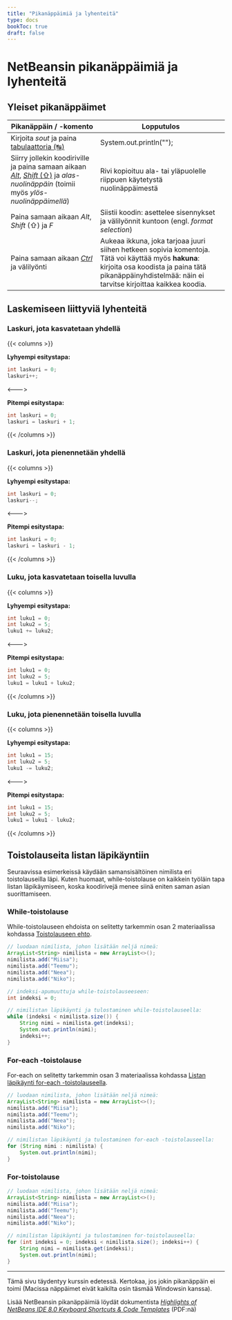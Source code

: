 ```yaml
---
title: "Pikanäppäimiä ja lyhenteitä"
type: docs
bookToc: true
draft: false
---
```


# NetBeansin pikanäppäimiä ja lyhenteitä

## Yleiset pikanäppäimet

Pikanäppäin / -komento | Lopputulos
--- | --- 
Kirjoita *sout* ja paina [tabulaattoria (↹)](https://fi.wikipedia.org/wiki/Tab_(n%C3%A4pp%C3%A4in)) | System.out.println("");
Siirry jollekin koodiriville ja paina samaan aikaan [*Alt*](https://fi.wikipedia.org/wiki/Alt), [*Shift* (⇧)](https://fi.wikipedia.org/wiki/Shift) ja *alas-nuolinäppäin* (toimii myös *ylös-nuolinäppäimellä*) | Rivi kopioituu ala- tai yläpuolelle riippuen käytetystä nuolinäppäimestä
Paina samaan aikaan *Alt*, *Shift* (⇧) ja *F* | Siistii koodin: asettelee sisennykset ja välilyönnit kuntoon (engl. *format selection*)
Paina samaan aikaan [*Ctrl*](https://en.wikipedia.org/wiki/Control_key) ja välilyönti | Aukeaa ikkuna, joka tarjoaa juuri siihen hetkeen sopivia komentoja. Tätä voi käyttää myös **hakuna**: kirjoita osa koodista ja paina tätä pikanäppäinyhdistelmää: näin ei tarvitse kirjoittaa kaikkea koodia.

## Laskemiseen liittyviä lyhenteitä

### Laskuri, jota kasvatetaan yhdellä

{{< columns >}} <!-- begin columns block -->

**Lyhyempi esitystapa:**

```java
int laskuri = 0;
laskuri++;
``` 
<---> <!-- magic sparator, between columns -->

**Pitempi esitystapa:**

```java
int laskuri = 0;
laskuri = laskuri + 1;
``` 

{{< /columns >}}

### Laskuri, jota pienennetään yhdellä

{{< columns >}} <!-- begin columns block -->

**Lyhyempi esitystapa:**

```java
int laskuri = 0;
laskuri--;
``` 
<---> <!-- magic sparator, between columns -->

**Pitempi esitystapa:**

```java
int laskuri = 0;
laskuri = laskuri - 1;
``` 

{{< /columns >}}

### Luku, jota kasvatetaan toisella luvulla

{{< columns >}} <!-- begin columns block -->

**Lyhyempi esitystapa:**

```java
int luku1 = 0;
int luku2 = 5;
luku1 += luku2;
```
<---> <!-- magic sparator, between columns -->

**Pitempi esitystapa:**

```java
int luku1 = 0;
int luku2 = 5;
luku1 = luku1 + luku2;
```

{{< /columns >}}

### Luku, jota pienennetään toisella luvulla

{{< columns >}} <!-- begin columns block -->

**Lyhyempi esitystapa:**

```java
int luku1 = 15;
int luku2 = 5;
luku1 -= luku2;
```
<---> <!-- magic sparator, between columns -->

**Pitempi esitystapa:**

```java
int luku1 = 15;
int luku2 = 5;
luku1 = luku1 - luku2;
```

{{< /columns >}}


## Toistolauseita listan läpikäyntiin

Seuraavissa esimerkeissä käydään samansisältöinen nimilista eri toistolauseilla läpi. Kuten huomaat, while-toistolause on kaikkein työläin tapa listan läpikäymiseen, koska koodirivejä menee siinä eniten saman asian suorittamiseen.

### While-toistolause
While-toistolauseen ehdoista on selitetty tarkemmin osan 2 materiaalissa kohdassa [Toistolauseen ehto](https://ohjelmointi-19.mooc.fi/osa-2/2-loogiset-operaatiot#heading-toistolauseen-ehto). 

```java
// luodaan nimilista, johon lisätään neljä nimeä:
ArrayList<String> nimilista = new ArrayList<>();
nimilista.add("Miisa");
nimilista.add("Teemu");
nimilista.add("Neea");
nimilista.add("Niko");

// indeksi-apumuuttuja while-toistolauseeseen:
int indeksi = 0;

// nimilistan läpikäynti ja tulostaminen while-toistolauseella:
while (indeksi < nimilista.size()) {
	String nimi = nimilista.get(indeksi);
	System.out.println(nimi);
	indeksi++;
}
```

### For-each -toistolause
For-each on selitetty tarkemmin osan 3 materiaalissa kohdassa [Listan läpikäynti for-each -toistolauseella](https://ohjelmointi-19.mooc.fi/osa-3/2-listat#heading-listan-lapikaynti-for-each-toistolauseella).

```java
// luodaan nimilista, johon lisätään neljä nimeä:
ArrayList<String> nimilista = new ArrayList<>();
nimilista.add("Miisa");
nimilista.add("Teemu");
nimilista.add("Neea");
nimilista.add("Niko");

// nimilistan läpikäynti ja tulostaminen for-each -toistolauseella:
for (String nimi : nimilista) {
	System.out.println(nimi);
}
```

### For-toistolause

```java
// luodaan nimilista, johon lisätään neljä nimeä:
ArrayList<String> nimilista = new ArrayList<>();
nimilista.add("Miisa");
nimilista.add("Teemu");
nimilista.add("Neea");
nimilista.add("Niko");

// nimilistan läpikäynti ja tulostaminen for-toistolauseella:
for (int indeksi = 0; indeksi < nimilista.size(); indeksi++) {
	String nimi = nimilista.get(indeksi);
	System.out.println(nimi);
}
```

---
Tämä sivu täydentyy kurssin edetessä. Kertokaa, jos jokin pikanäppäin ei toimi (Macissa näppäimet eivät kaikilta osin täsmää Windowsin kanssa).

Lisää NetBeansin pikanäppäimiä löydät dokumentista [*Highlights of NetBeans IDE 8.0 Keyboard Shortcuts & Code Templates*](https://netbeans.org/project_downloads/usersguide/shortcuts-80.pdf) (PDF:nä)